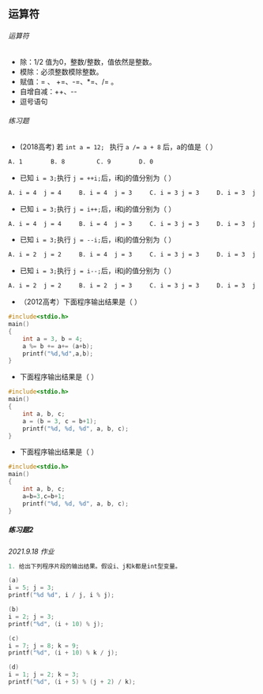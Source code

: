 ## 运算符

###### 运算符

- 除：1/2 值为0，整数/整数，值依然是整数。
- 模除：必须整数模除整数。
- 赋值：= 、 +=、-=、*=、/= 。
- 自增自减：++、--
- 逗号语句



###### 练习题

- (2018高考) 若 `int a = 12; `  执行 `a /= a + 8` 后，a的值是（        ）

 ```tex
A. 1        B. 8         C. 9        D. 0
 ```

- 已知 `i = 3;`执行  `j = ++i;`后，i和j的值分别为（        ）

```tex
A. i = 4  j = 4     B. i = 4  j = 3     C. i = 3 j = 3     D. i = 3  j = 2
```

- 已知 `i = 3;`执行  `j = i++;`后，i和j的值分别为（        ）

```tex
A. i = 4  j = 4     B. i = 4  j = 3     C. i = 3 j = 3     D. i = 3  j = 2
```

- 已知 `i = 3;`执行  `j = --i;`后，i和j的值分别为（        ）

```tex
A. i = 2  j = 2     B. i = 4  j = 3     C. i = 3 j = 3     D. i = 3  j = 2
```

- 已知 `i = 3;`执行  `j = i--;`后，i和j的值分别为（        ）

```tex
A. i = 2  j = 2     B. i = 2  j = 3     C. i = 3 j = 3     D. i = 3  j = 2
```

- （2012高考）下面程序输出结果是（        ）

```c
#include<stdio.h>
main()
{
    int a = 3, b = 4;
    a %= b += a+= (a+b);
    printf("%d,%d",a,b);
}
```

- 下面程序输出结果是（        ）

```c
#include<stdio.h>
main()
{
    int a, b, c;
    a = (b = 3, c = b+1);
    printf("%d, %d, %d", a, b, c);
}
```

- 下面程序输出结果是（        ）

```c
#include<stdio.h>
main()
{
    int a, b, c;
    a=b=3,c=b+1;
    printf("%d, %d, %d", a, b, c);
}
```



##### 练习题2

*2021.9.18 作业*

```c
1. 给出下列程序片段的输出结果。假设i、j和k都是int型变量。

(a)
i = 5; j = 3;
printf("%d %d", i / j, i % j);

(b)
i = 2; j = 3;
printf("%d", (i + 10) % j);

(c)
i = 7; j = 8; k = 9;
printf("%d", (i + 10) % k / j);

(d)
i = 1; j = 2; k = 3;
printf("%d", (i + 5) % (j + 2) / k);
```


